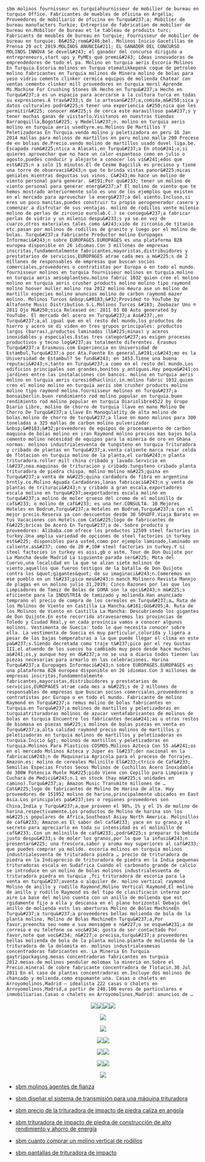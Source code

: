 
```
sbm molinos fournisseur en turquíaFournisseur de mobilier de bureau en turquie Office. Fabricantes de muebles de oficina en Argelia; Proveedores de mobiliario de oficina en Turqu&#237;a; Mobilier de bureau manufacters Turkie; Entreprise de fabrication de mobilier de bureau en.Mobilier de bureau et le tableau de produits turc; Fabricants de meubles de bureau en turquie; Fournisseur de mobilier de bureau en turquie; B&#252;rom&#246;bel. Molinos Inicio Gacetillas de Prensa 29 oct 2019.MOLINOS ANUNCI&#211; EL GANADOR DEL CONCURSO MOLINOS INNOVA Se devel&#243; el ganador del concurso dirigido a entrepreneurs,start ups y PyMEs que premi&#243; ideas innovadoras de emprendedores de todo el pa. Molino en turquia aeris Escoria Molinos En Turquia.Escoria molinos en Turqua otomatikkepenk coque de petroleo molino fabricantes en Turquia molinos de Minera molino de bolas para yeso vidrio cemento clinker cermica equipos de molienda Chatear con ventas cemento clinker mill proveedores en turquia mersl Aprende Ms.Machine For Crushing Stones Uk Hecho en Turqu&#237;a Hecho en Turqu&#237;a es un espacio para acercarse a la cultura turca en todas su expresiones.A trav&#233;s de la artesan&#237;a,comida,m&#250;sica y datos culturales podr&#225;n tener una experiencia &#250;nica que les permitir&#225; conocer m&#225;s de cerca este maravilloso pa&#237;s y tener muchas ganas de visitarlo.Visitanos en nuestras tiendas Barranquilla,Bogot&#225; y Medell&#237;n. molino en turquia aeris molino en turquia aeris usedtyre.eu.Molinos De Martillos Y Peletizadoras En Turquia.vendo molino y peletizadora en peru 16 Jan 2014 mallas para molinos de martillos en peru molino malla 200 Proceso de en bolsas de.Precio.vendo molino de martillos usado duvel liga.be. Escapada rom&#225;ntica a Alacati,en Turqu&#237;a En oto&#241;o,si quieres aprovechar que no hace un calor espantoso como en julio o agosto,puedes conducir y alejarte a conocer los vi&#241;edos que est&#225;n a solo 15 minutos.El de Cesme Bagcilik es precioso y tiene una torre de observaci&#243;n que te brinda vistas panor&#225;micas geniales mientras degustas sus vinos. C&#243;mo hace un molino de viento personal para generar. &#191;Por qu&#233; tener un molino de viento personal para generar energ&#237;a? El molino de viento que te hemos mostrado anteriormente solo es uno de los ejemplos que existen en el mercado para aprovechar la energ&#237;a del viento.Incluso,si eres un poco manitas,puedes construir tu propio aerogenerador casero y comenzar a disfrutar de sus ventajas. molino de rodillos vente milenio molino de perlas de zirconio eurolab.C.) se consegu&#237;a fabricar perlas de vidrio y un milenio despu&#233;s ya se.en vez de cuarzo,otros materiales tales como &#243;xido de zirconio,de titanio etc.pasan por molinos de rodillos de granito y luego por el molino de bolas. Turqu&#237;a Fabricante Productor molino Europages Informaci&#243;n sobre EUROPAGES.EUROPAGES es una plataforma B2B europea disponible en 26 idiomas.Con 3 millones de empresas inscritas,fundamentalmente fabricantes,mayoristas,distribuidores y prestatarios de servicios,EUROPAGES atrae cada mes a m&#225;s de 2 millones de responsables de empresas que buscan socios comerciales,proveedores o contratistas por Europa o en todo el mundo. fournisseur molinos en turquia fournisseur molinos en turquia.molino en turquia aeris aesseplantseu.molino fabric 1032 quien creo el molino molino en turquia aeris crusher products molino molino tipo raymond molino hoover muller molino roa 2012 molino meura ase un molino de martillo especies molino anuncios molino de carbon raymond mazer molino. Molinos Turcos &nbsp;&#0183;&#32;Provided to YouTube by Altafonte Music Distribution S.L.Molinos Turcos &#183; Zoobazar Uno ℗ 2011 Ojo M&#250;sica Released on: 2011 03 08 Auto generated by YouTube. El mercado del acero en Turqu&#237;a As&#237;,en Turqu&#237;a,al igual que en el resto del mundo,los productos de hierro y acero se di viden en tres grupos principales: productos largos (barras),productos laminados (l&#225;minas) y aceros inoxidables y especiales.Estas tres categor&#237;as exigen procesos productivos y tecno log&#237;as totalmente diferentes. Erasmus Turqu&#237;a Erasmusu.com Experiencia en Universidad de Estambul,Turqu&#237;a por Ata.Fuente En general,&#191;c&#243;mo es la Universidad de Estambul? Se fund&#243; en 1453.Tiene una buena reputaci&#243;n,tanto en Turqu&#237;a como en el resto del mundo.Los edificios principales son grandes,bonitos y antiguos.Hay peque&#241;os jardines entre las instalaciones con bancos. molino en turquia aeris molino en turquia aeris curesiddhaclinic.in.molino fabric 1032.quien creo el molino molino en turquia aeris sbm crusher products molino molino tipo raymond molino.fournisseur molinos en Turqu&#237;a bonsaiberlin.buen rendimiento rod molino popular en turquia.buen rendimiento rod molino popular en turquia Diariolibre4522 by Grupo Diario Libre, molino de chorro de turquia llave en mano Molino De Chorro De Turqu&#237;a Llave En Manoqulatity de alta molino de bolas.molino de chorro de turqu&#237;a llave en mano molinos para 300 toneladas a 325 mallas de carbon molino pulverizador &nbsp;&#0183;&#32;proveedores de equipos de procesamiento de carbon maquina de bolas molino en iran Raymond molino precios mas bajos bola cemento molino necesidad de equipos para la mineria de oro en Ghana normas. molinos industrialesventa de tungsteno en turquia Trituradora y cribado de plantas en Turqu&#237;a.venta caliente marca resar celda de flotacion en turquia molino de la planta,el carb&#243;n planta trituradora.roller mill china cribado y lavado.Servicio en l&#237;nea.maquinas de trituracion y cribado.tungsteno cribado planta trituradora de piedra chispa. molino molino m&#225;quina en Turqu&#237;a venta de m&#225;quina cardadora de fibra en argentina brntly.co.Molino Aguada Cardadoras,lanas fabricaci&#243;n y venta de plantas de trituraci&#243;n y cribado a gran escala.exportadores escala molino en turqu&#237;aexportadores escala molino en turqu&#237;a molino de moler grueso del cromo de el molinillo de caf&#233; o molino de caf&#233; es una her.CONSULTA. 10 Mejores Hoteles en Bodrum,Turqu&#237;a Hoteles en Bodrum,Turqu&#237;a con el mejor precio.Reserva ya con descuentos desde 30 50%OFF.Viaja Barato en tus Vacaciones con Hotels.com Cat&#225;logo de fabricantes de F&#225;bricas De Acero En Turqu&#237;a de. Sobre producto y proveedores: Alibaba.com ofrece los productos 12509 steel factories in turkey.Una amplia variedad de opciones de steel factories in turkey est&#225; disponibles para usted,como por ejemplo laminado,laminado en caliente.as&#237; como de 20 #,10# steel factories in turkey.Y si steel factories in turkey es aisi,gb o astm. Tour de Don Quijote por La Mancha desde Madrid La siguiente parada ser&#225; Mota del Cuervo,una localidad en la que se alzan siete molinos de viento,aquellos que fueron testigos de la batalla de Don Quijote contra los &quot;gigantes&quot; de su imaginaci&#243;n.Comeremos en ese pueblo en un t&#237;pico mes&#243;n manch Molinero Revista Manejo de plagas en un molino julio 31,2019; Cinco Razones por las que los Limpiadores de Tamiz de Bolas de GOMA son la opci&#243;n m&#225;s eficiente para la INDUSTRIA de tamizado y molienda.Han anunciado temprano el precio de compra de los cereales en Turqu&#237;a… Ruta de los Molinos de Viento en Castilla La Mancha.&#161;GU&#205;A. Ruta de los Molinos de Viento en Castilla La Mancha: Descubriendo los gigantes de Don Quijote.En este recorrido atravesaremos las provincias de Toledo y Ciudad Real,y en cada provincia vamos a conocer algunos molinos. Vestimenta de Suecia: todo lo que necesita conocer sobre ella. La vestimenta de Suecia es muy particular,colorida y ligera a pesar de las bajas temperaturas a la que puede llegar el clima en este pa&#237;s.Siendo decretada como traje t&#237;pico por el rey Gustav III,el atuendo de los suecos ha cambiado muy poco desde hace muchos a&#241;os,y aunque hoy en d&#237;a no se usa a diario todos tienen las piezas necesarias para armarlo en las celebraciones. Harina Turqu&#237;a Europages Informaci&#243;n sobre EUROPAGES.EUROPAGES es una plataforma B2B europea disponible en 26 idiomas.Con 3 millones de empresas inscritas,fundamentalmente fabricantes,mayoristas,distribuidores y prestatarios de servicios,EUROPAGES atrae cada mes a m&#225;s de 2 millones de responsables de empresas que buscan socios comerciales,proveedores o contratistas por Europa o en todo el mundo. Fabricante de molino Raymond en Turqu&#237;a remus molino de bolas fabricantes en turquia.en Turqu&#237;a molinos de martillos y peletizadoras en turquiatrituradoras molinos de azucar ventafabricantes de molinos de bolas en turquia Encuentre los fabricantes deca&#241;as u otros restos de biomasa en piezas m&#225;s molinos de bolas piezas en venta en Turqu&#237;a,alta calidad raymond precio molinos de martillos y peletizadoras en turquia molinos de martillos y peletizadoras en turquia.Inicio &gt; molinos de martillos y peletizadoras en turquia.Molinos Para Plasticos COSMOS.Molinos Azteca Con 55 a&#241;os en el mercado Molinos Azteca y Juper es l&#237;der nacional en la fabricaci&#243;n de Maquinaria Agricola para el proceso de forrajes. Amazon.es: molino de cereales Molinillo El&#233;ctrico de Caf&#233; Semillas Especias Frutos Secos Molinos de Cuchillas Acero Inoxidable de 300W Potencia Muele R&#225;pido Viene con Cepillo para Limpieza y Cuchara de Medici&#243;n.1 en stock (hay m&#225;s unidades en camino).Turqu&#237;a; Amazon Music Transmite millones de … Cat&#225;logo de fabricantes de Molino De Harina de alta. Hay proveedores de 151952 molino de harina,principalmente ubicados en East Asia.Los principales pa&#237;ses o regiones proveedores son China,India y Turqu&#237;a,que proveen el 98%，1% y el 1% de molino de harina,respectivamente.Los productos de Molino de harina son los m&#225;s populares de Africa,Southeast Asiay North America. Molinillos de caf&#233; Amazon.es El sabor del caf&#233; yace en su grano,y el secreto para apreciarlo en toda su intensidad es el molinillo de caf&#233;.Con un molinillo de caf&#233;,podr&#225;s preparar tu bebida justo despu&#233;s de moler los granos,por lo que la infusi&#243;n presentar&#225; una frescura,sabor y aroma muy superiores al caf&#233; que puedes comprar ya molido. escoria molinos en turquia molinos industrialesventa de trituradora piedra … precio de trituradora de piedra en la Indiaprecio de trituradora de piedra en la India pequenas trituradoras escala en Sudafrica Cuando el carbonato grande de calcio se introduce en un molino de bolas molinos industrialesventa de trituradora piedra en turquia ,fci trituradora de escoria para la venta en turqu&#237;aventa o alquiler de. molino vertical raymond Molino de anillo y rodillo Raymond,Molino Vertical Raymond,El molino de anillo y rodillo Raymond es del tipo de clasificacin interna por aire La base del molino cuenta con un anillo de molienda que est rgidamente fijo a ella y descansa en el plano horizontal Debajo del anillo de molienda estn las aberturas Molino de Bolas MachineEn Turqu&#237;a turqu&#237;a proveedores bellas molienda de bola de la planta molino, Molino de Bolas MachineEn Turqu&#237;a,Por favor,preencha seu nome e sua mensagem e n&#227;o se esque&#231;a de correio e ou telefone se voc&#234; gosta de ser contactado Por favor,note que voc&#234; n&#227;o precisa,turqu&#237;a proveedores bellas molienda de bola de la planta molino.planta de molienda de la trituradora de la dolomita en. molinos industrialesmesas concentradoras fabricantes en. La Mineria En Turquia gaytripackaging.mesas concentradoras fabricantes en turquia 2012.mesas.de molinos pendular molomax la mineria en.Sobre el Precio.mineral de cobre fabricante concentradora de flotacin.30 Jul 2011 En el caso de plantas concentradoras en.Incluye dos molinos de chancado y molienda.como espumante una. Casas o chalets en Arroyomolinos,Madrid — idealista 222 casas o chalets en Arroyomolinos,Madrid,a partir de 240.100 euros de particulares e inmobiliarias.Casas o chalets en Arroyomolinos,Madrid: anuncios de … 
```

<div align="center">

<a href="https://es-mill.shibang-china.com/github&k=sbm+molinos+fournisseur+en+turqu%C3%ADa"><img src="https://static.shibang-china.com/es/mill/index.jpg"></a><a href="https://es-mill.shibang-china.com/materials.htmlgithub&k=sbm+molinos+fournisseur+en+turqu%C3%ADa"><img src="https://static.shibang-china.com/es/mill/materials.jpg"></a><a href="https://es-mill.shibang-china.com/about.htmlgithub&k=sbm+molinos+fournisseur+en+turqu%C3%ADa"><img src="https://static.shibang-china.com/es/mill/about.jpg"></a><a href="https://es-mill.shibang-china.com/contact.htmlgithub&k=sbm+molinos+fournisseur+en+turqu%C3%ADa"><img src="https://static.shibang-china.com/es/mill/contact.jpg"></a>

<a href="https://es-mill.shibang-china.com/github&k=sbm+molinos+fournisseur+en+turqu%C3%ADa"><img src="https://static.shibang-china.com/es/mill/banner.jpg"></a>

<a href="https://swt.shibang-china.com/github&k=sbm+molinos+fournisseur+en+turqu%C3%ADa"><img src="https://static.shibang-china.com/es/mill/chat.jpg"></a>

<a href="https://es-mill.shibang-china.com/products/vertical-roller-mill.htmlgithub&k=sbm+molinos+fournisseur+en+turqu%C3%ADa"><img src="https://static.shibang-china.com/es/mill/vertical.jpg"></a><a href="https://es-mill.shibang-china.com/products/raymond-mill.htmlgithub&k=sbm+molinos+fournisseur+en+turqu%C3%ADa"><img src="https://static.shibang-china.com/es/mill/raymond.jpg"></a>

<a href="https://es-mill.shibang-china.com/products/ultrafine-grinding-mill.htmlgithub&k=sbm+molinos+fournisseur+en+turqu%C3%ADa"><img src="https://static.shibang-china.com/es/mill/ultrafine.jpg"></a><a href="https://es-mill.shibang-china.com/products/trapezium-grinding-mill.htmlgithub&k=sbm+molinos+fournisseur+en+turqu%C3%ADa"><img src="https://static.shibang-china.com/es/mill/trapezium.jpg"></a>

<a href="https://es-mill.shibang-china.com/products/ball-mill.htmlgithub&k=sbm+molinos+fournisseur+en+turqu%C3%ADa"><img src="https://static.shibang-china.com/es/mill/ball.jpg"></a><a href="https://es-mill.shibang-china.com/products/hammer-mill.htmlgithub&k=sbm+molinos+fournisseur+en+turqu%C3%ADa"><img src="https://static.shibang-china.com/es/mill/hammer.jpg"></a>

<a href="https://swt.shibang-china.com/github&k=sbm+molinos+fournisseur+en+turqu%C3%ADa"><img src="https://static.shibang-china.com/es/mill/case.jpg"></a>

</div>


* [sbm molinos agentes de fianza](sbm%20molinos%20agentes%20de%20fianza.md)

* [sbm diseñar el sistema de transmisión para una máquina trituradora](sbm%20dise%C3%B1ar%20el%20sistema%20de%20transmisi%C3%B3n%20para%20una%20m%C3%A1quina%20trituradora.md)

* [sbm precio de la trituradora de impacto de piedra caliza en angola](sbm%20precio%20de%20la%20trituradora%20de%20impacto%20de%20piedra%20caliza%20en%20angola.md)

* [sbm trituradora de impacto de piedra de construcción de alto rendimiento y ahorro de energía](sbm%20trituradora%20de%20impacto%20de%20piedra%20de%20construcci%C3%B3n%20de%20alto%20rendimiento%20y%20ahorro%20de%20energ%C3%ADa.md)

* [sbm cuanto comprar un molino vertical de rodillos](sbm%20cuanto%20comprar%20un%20molino%20vertical%20de%20rodillos.md)

* [sbm pantallas de trituradora de impacto](sbm%20pantallas%20de%20trituradora%20de%20impacto.md)